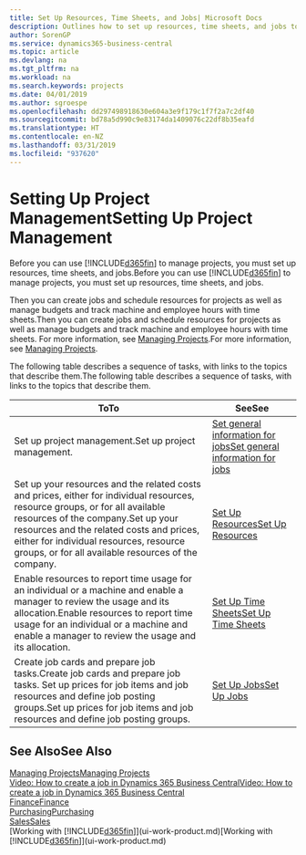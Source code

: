 ```yaml
---
title: Set Up Resources, Time Sheets, and Jobs| Microsoft Docs
description: Outlines how to set up resources, time sheets, and jobs to manage projects.
author: SorenGP
ms.service: dynamics365-business-central
ms.topic: article
ms.devlang: na
ms.tgt_pltfrm: na
ms.workload: na
ms.search.keywords: projects
ms.date: 04/01/2019
ms.author: sgroespe
ms.openlocfilehash: dd297498918630e604a3e9f179c1f7f2a7c2df40
ms.sourcegitcommit: bd78a5d990c9e83174da1409076c22df8b35eafd
ms.translationtype: HT
ms.contentlocale: en-NZ
ms.lasthandoff: 03/31/2019
ms.locfileid: "937620"
---
```

# <a name="setting-up-project-management"></a><span data-ttu-id="97115-103">Setting Up Project Management</span><span class="sxs-lookup"><span data-stu-id="97115-103">Setting Up Project Management</span></span>
<span data-ttu-id="97115-104">Before you can use [!INCLUDE[d365fin](includes/d365fin_md.md)] to manage projects, you must set up resources, time sheets, and jobs.</span><span class="sxs-lookup"><span data-stu-id="97115-104">Before you can use [!INCLUDE[d365fin](includes/d365fin_md.md)] to manage projects, you must set up resources, time sheets, and jobs.</span></span>

<span data-ttu-id="97115-105">Then you can create jobs and schedule resources for projects as well as manage budgets and track machine and employee hours with time sheets.</span><span class="sxs-lookup"><span data-stu-id="97115-105">Then you can create jobs and schedule resources for projects as well as manage budgets and track machine and employee hours with time sheets.</span></span> <span data-ttu-id="97115-106">For more information, see [Managing Projects](projects-manage-projects.md).</span><span class="sxs-lookup"><span data-stu-id="97115-106">For more information, see [Managing Projects](projects-manage-projects.md).</span></span>  

<span data-ttu-id="97115-107">The following table describes a sequence of tasks, with links to the topics that describe them.</span><span class="sxs-lookup"><span data-stu-id="97115-107">The following table describes a sequence of tasks, with links to the topics that describe them.</span></span>

| <span data-ttu-id="97115-108">To</span><span class="sxs-lookup"><span data-stu-id="97115-108">To</span></span> | <span data-ttu-id="97115-109">See</span><span class="sxs-lookup"><span data-stu-id="97115-109">See</span></span> |
| --- | --- |
| <span data-ttu-id="97115-110">Set up project management.</span><span class="sxs-lookup"><span data-stu-id="97115-110">Set up project management.</span></span>|[<span data-ttu-id="97115-111">Set general information for jobs</span><span class="sxs-lookup"><span data-stu-id="97115-111">Set general information for jobs</span></span>](projects-how-setup-jobs.md#to-set-general-information-for-jobs)|
| <span data-ttu-id="97115-112">Set up your resources and the related costs and prices, either for individual resources, resource groups, or for all available resources of the company.</span><span class="sxs-lookup"><span data-stu-id="97115-112">Set up your resources and the related costs and prices, either for individual resources, resource groups, or for all available resources of the company.</span></span> |[<span data-ttu-id="97115-113">Set Up Resources</span><span class="sxs-lookup"><span data-stu-id="97115-113">Set Up Resources</span></span>](projects-how-setup-resources.md) |
| <span data-ttu-id="97115-114">Enable resources to report time usage for an individual or a machine and enable a manager to review the usage and its allocation.</span><span class="sxs-lookup"><span data-stu-id="97115-114">Enable resources to report time usage for an individual or a machine and enable a manager to review the usage and its allocation.</span></span> |[<span data-ttu-id="97115-115">Set Up Time Sheets</span><span class="sxs-lookup"><span data-stu-id="97115-115">Set Up Time Sheets</span></span>](projects-how-setup-time-sheets.md) |
| <span data-ttu-id="97115-116">Create job cards and prepare job tasks.</span><span class="sxs-lookup"><span data-stu-id="97115-116">Create job cards and prepare job tasks.</span></span> <span data-ttu-id="97115-117">Set up prices for job items and job resources and define job posting groups.</span><span class="sxs-lookup"><span data-stu-id="97115-117">Set up prices for job items and job resources and define job posting groups.</span></span> |[<span data-ttu-id="97115-118">Set Up Jobs</span><span class="sxs-lookup"><span data-stu-id="97115-118">Set Up Jobs</span></span>](projects-how-setup-jobs.md) |

## <a name="see-also"></a><span data-ttu-id="97115-119">See Also</span><span class="sxs-lookup"><span data-stu-id="97115-119">See Also</span></span>

[<span data-ttu-id="97115-120">Managing Projects</span><span class="sxs-lookup"><span data-stu-id="97115-120">Managing Projects</span></span>](projects-manage-projects.md)  
[<span data-ttu-id="97115-121">Video: How to create a job in Dynamics 365 Business Central</span><span class="sxs-lookup"><span data-stu-id="97115-121">Video: How to create a job in Dynamics 365 Business Central</span></span>](https://www.youtube.com/watch?v=VqaPWr7BWmw)  
[<span data-ttu-id="97115-122">Finance</span><span class="sxs-lookup"><span data-stu-id="97115-122">Finance</span></span>](finance.md)  
[<span data-ttu-id="97115-123">Purchasing</span><span class="sxs-lookup"><span data-stu-id="97115-123">Purchasing</span></span>](purchasing-manage-purchasing.md)  
[<span data-ttu-id="97115-124">Sales</span><span class="sxs-lookup"><span data-stu-id="97115-124">Sales</span></span>](sales-manage-sales.md)  
<span data-ttu-id="97115-125">[Working with [!INCLUDE[d365fin](includes/d365fin_md.md)]](ui-work-product.md)</span><span class="sxs-lookup"><span data-stu-id="97115-125">[Working with [!INCLUDE[d365fin](includes/d365fin_md.md)]](ui-work-product.md)</span></span>  
